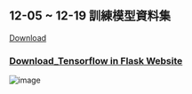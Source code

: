 ## 12-05 ~ 12-19 訓練模型資料集
[Download](https://github.com/ChengHan16/Cs4high_4080E036/blob/master/Artificial%20Intelligence%E3%80%8A111-1%E3%80%8B/%E8%A8%93%E7%B7%B4%E8%B3%87%E6%96%99%E9%9B%86/fruit.zip)

### [Download_Tensorflow in Flask Website](https://github.com/ChengHan16/Cs4high_4080E036/blob/master/Artificial%20Intelligence%E3%80%8A111-1%E3%80%8B/CIFAR-10-image-classification.zip)
![image](https://user-images.githubusercontent.com/55220866/208360587-66d41560-de56-485b-ad90-0cef9953177e.png)

